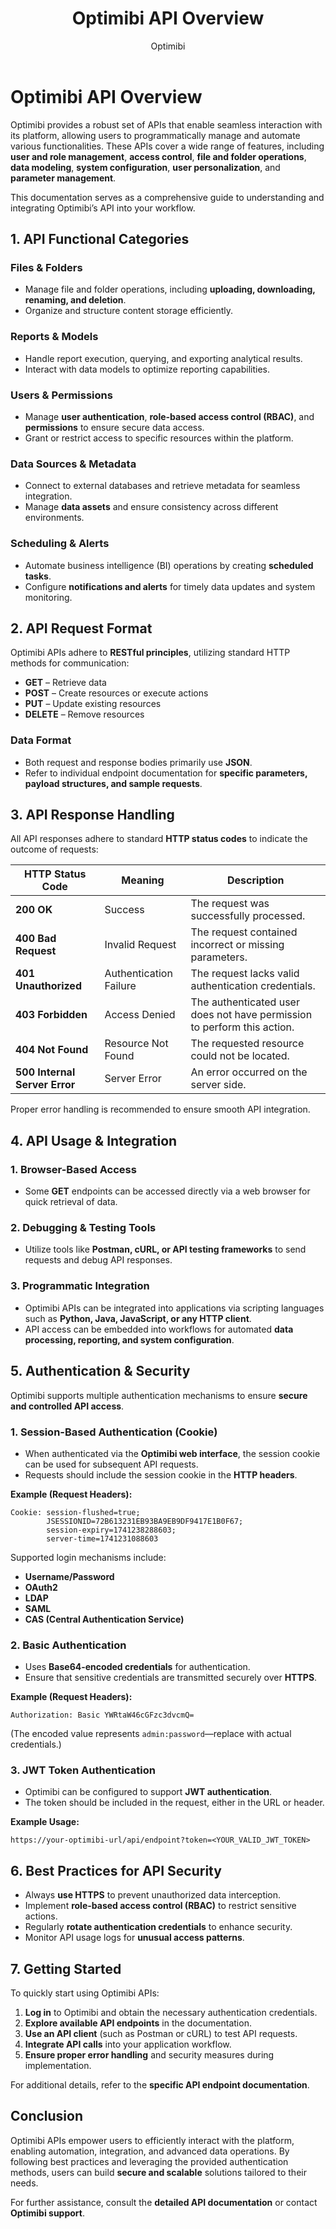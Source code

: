 ﻿---
title: Optimibi API Overview
createTime: 2025/02/10 17:14:56
permalink: /api/index/
author: Optimibi
tags:
  - API
description: 
---


# **Optimibi API Overview**

Optimibi provides a robust set of APIs that enable seamless interaction with its platform, allowing users to programmatically manage and automate various functionalities. These APIs cover a wide range of features, including **user and role management**, **access control**, **file and folder operations**, **data modeling**, **system configuration**, **user personalization**, and **parameter management**.

This documentation serves as a comprehensive guide to understanding and integrating Optimibi’s API into your workflow.


## **1. API Functional Categories**

### **Files & Folders**

- Manage file and folder operations, including **uploading, downloading, renaming, and deletion**.
- Organize and structure content storage efficiently.

### **Reports & Models**

- Handle report execution, querying, and exporting analytical results.
- Interact with data models to optimize reporting capabilities.

### **Users & Permissions**

- Manage **user authentication**, **role-based access control (RBAC)**, and **permissions** to ensure secure data access.
- Grant or restrict access to specific resources within the platform.

### **Data Sources & Metadata**

- Connect to external databases and retrieve metadata for seamless integration.
- Manage **data assets** and ensure consistency across different environments.

### **Scheduling & Alerts**

- Automate business intelligence (BI) operations by creating **scheduled tasks**.
- Configure **notifications and alerts** for timely data updates and system monitoring.


## **2. API Request Format**

Optimibi APIs adhere to **RESTful principles**, utilizing standard HTTP methods for communication:

- **GET** – Retrieve data
- **POST** – Create resources or execute actions
- **PUT** – Update existing resources
- **DELETE** – Remove resources

### **Data Format**

- Both request and response bodies primarily use **JSON**.
- Refer to individual endpoint documentation for **specific parameters, payload structures, and sample requests**.


## **3. API Response Handling**

All API responses adhere to standard **HTTP status codes** to indicate the outcome of requests:

| HTTP Status Code              | Meaning                | Description                                                  |
| ----------------------------- | ---------------------- | ------------------------------------------------------------ |
| **200 OK**                    | Success                | The request was successfully processed.                      |
| **400 Bad Request**           | Invalid Request        | The request contained incorrect or missing parameters.       |
| **401 Unauthorized**          | Authentication Failure | The request lacks valid authentication credentials.          |
| **403 Forbidden**             | Access Denied          | The authenticated user does not have permission to perform this action. |
| **404 Not Found**             | Resource Not Found     | The requested resource could not be located.                 |
| **500 Internal Server Error** | Server Error           | An error occurred on the server side.                        |

Proper error handling is recommended to ensure smooth API integration.


## **4. API Usage & Integration**

### **1. Browser-Based Access**

- Some **GET** endpoints can be accessed directly via a web browser for quick retrieval of data.

### **2. Debugging & Testing Tools**

- Utilize tools like **Postman, cURL, or API testing frameworks** to send requests and debug API responses.

### **3. Programmatic Integration**

- Optimibi APIs can be integrated into applications via scripting languages such as **Python, Java, JavaScript, or any HTTP client**.
- API access can be embedded into workflows for automated **data processing, reporting, and system configuration**.


## **5. Authentication & Security**

Optimibi supports multiple authentication mechanisms to ensure **secure and controlled API access**.

### **1. Session-Based Authentication (Cookie)**

- When authenticated via the **Optimibi web interface**, the session cookie can be used for subsequent API requests.
- Requests should include the session cookie in the **HTTP headers**.

**Example (Request Headers):**

```http
Cookie: session-flushed=true;
        JSESSIONID=72B613231EB93BA9EB9DF9417E1B0F67;
        session-expiry=1741238288603;
        server-time=1741231088603
```

Supported login mechanisms include:

- **Username/Password**
- **OAuth2**
- **LDAP**
- **SAML**
- **CAS (Central Authentication Service)**

### **2. Basic Authentication**

- Uses **Base64-encoded credentials** for authentication.
- Ensure that sensitive credentials are transmitted securely over **HTTPS**.

**Example (Request Headers):**

```http
Authorization: Basic YWRtaW46cGFzc3dvcmQ=
```

(The encoded value represents `admin:password`—replace with actual credentials.)

### **3. JWT Token Authentication**

- Optimibi can be configured to support **JWT authentication**.
- The token should be included in the request, either in the URL or header.

**Example Usage:**

```http
https://your-optimibi-url/api/endpoint?token=<YOUR_VALID_JWT_TOKEN>
```


## **6. Best Practices for API Security**

- Always **use HTTPS** to prevent unauthorized data interception.
- Implement **role-based access control (RBAC)** to restrict sensitive actions.
- Regularly **rotate authentication credentials** to enhance security.
- Monitor API usage logs for **unusual access patterns**.


## **7. Getting Started**

To quickly start using Optimibi APIs:

1. **Log in** to Optimibi and obtain the necessary authentication credentials.
2. **Explore available API endpoints** in the documentation.
3. **Use an API client** (such as Postman or cURL) to test API requests.
4. **Integrate API calls** into your application workflow.
5. **Ensure proper error handling** and security measures during implementation.

For additional details, refer to the **specific API endpoint documentation**.


## **Conclusion**

Optimibi APIs empower users to efficiently interact with the platform, enabling automation, integration, and advanced data operations. By following best practices and leveraging the provided authentication methods, users can build **secure and scalable** solutions tailored to their needs.

For further assistance, consult the **detailed API documentation** or contact **Optimibi support**.



